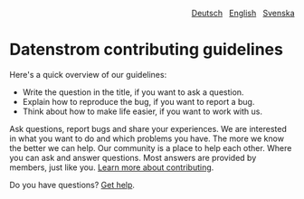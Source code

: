 <p align="right"><a href="CONTRIBUTING-de.md">Deutsch</a> &nbsp; <a href="CONTRIBUTING.md">English</a> &nbsp; <a href="CONTRIBUTING-sv.md">Svenska</a></p>

# Datenstrom contributing guidelines

Here's a quick overview of our guidelines:

- Write the question in the title, if you want to ask a question.
- Explain how to reproduce the bug, if you want to report a bug.
- Think about how to make life easier, if you want to work with us.

Ask questions, report bugs and share your experiences. We are interested in what you want to do and which problems you have. The more we know the better we can help. Our community is a place to help each other. Where you can ask and answer questions. Most answers are provided by members, just like you. [Learn more about contributing](https://datenstrom.se/yellow/help/contributing-guidelines).

Do you have questions? [Get help](https://datenstrom.se/yellow/help/).
